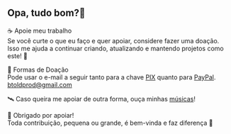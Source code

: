 ## Opa, tudo bom?👋

☕ Apoie meu trabalho<br>
Se você curte o que eu faço e quer apoiar, considere fazer uma doação. Isso me ajuda a continuar criando, atualizando e mantendo projetos como este! 🙌

💸 Formas de Doação<br>
Pode usar o e-mail a seguir tanto para a chave <a href="https://nubank.com.br/cobrar/1nczz9/68292e92-3623-4bb8-b6bb-7a1fd2f0ae88" target="_blank" rel="noopener">PIX</a> quanto para <a href="https://www.paypal.com/donate/?hosted_button_id=THQU5NRU5AA4L" target="_blank" rel="noopener">PayPal</a>.<br>
btoldprod@gmail.com

🛰️ Caso queira me apoiar de outra forma, ouça minhas <a href="https://linktr.ee/btold" target="_blank" rel="noopener">músicas</a>!

💬 Obrigado por apoiar!<br>
Toda contribuição, pequena ou grande, é bem-vinda e faz diferença 💖

<!--
**BToldev/BToldev** is a ✨ _special_ ✨ repository because its `README.md` (this file) appears on your GitHub profile.

Here are some ideas to get you started:

- 🔭 I’m currently working on ...
- 🌱 I’m currently learning ...
- 👯 I’m looking to collaborate on ...
- 🤔 I’m looking for help with ...
- 💬 Ask me about ...
- 📫 How to reach me: ...
- 😄 Pronouns: ...
- ⚡ Fun fact: ...
-->
